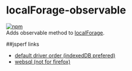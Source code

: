 # localForage-observable
[![npm](https://img.shields.io/npm/dm/localforage-observable.svg)](https://www.npmjs.com/package/localforage-observable)  
Adds observable method to [localForage](https://github.com/mozilla/localForage).

##jsperf links
* [default driver order (indexedDB prefered)](http://jsperf.com/localforage-observable/3)
* [websql (not for firefox)](http://jsperf.com/localforage-observable-websql)
